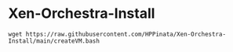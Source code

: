 # Xen-Orchestra-Install

```
wget https://raw.githubusercontent.com/HPPinata/Xen-Orchestra-Install/main/createVM.bash
```
